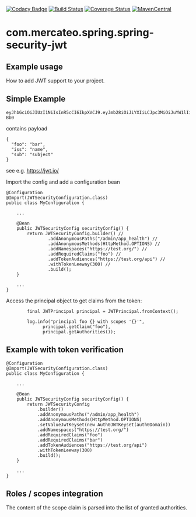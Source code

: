 [![Codacy Badge](https://api.codacy.com/project/badge/Grade/2f1e375a4f624da59f0dd732e83c491f)](https://app.codacy.com/app/wuan/spring-security-jwt?utm_source=github.com&utm_medium=referral&utm_content=Mercateo/spring-security-jwt&utm_campaign=badger)
[![Build Status](https://travis-ci.org/Mercateo/spring-security-jwt.svg?branch=master)](https://travis-ci.org/Mercateo/spring-security-jwt)
[![Coverage Status](https://coveralls.io/repos/github/Mercateo/spring-security-jwt/badge.svg?branch=master)](https://coveralls.io/github/Mercateo/spring-security-jwt?branch=master)
[![MavenCentral](https://img.shields.io/maven-central/v/com.mercateo.spring/spring-security-jwt.svg)](http://search.maven.org/#search%7Cgav%7C1%7Cg%3A%22com.mercateo.spring%22%20AND%20a%3A%22spring-security-jwt%22)

# com.mercateo.spring.spring-security-jwt

## Example usage
How to add JWT support to your project.

## Simple Example
```
eyJhbGciOiJIUzI1NiIsInR5cCI6IkpXVCJ9.eyJmb28iOiJiYXIiLCJpc3MiOiJuYW1lIiwic3ViIjoic3ViamVjdCJ9.teWF_9A5bY8DCZG23AvyiSZhPVfozbFvhx01AVY-Bb0
```
contains payload
```
{
  "foo": "bar",
  "iss": "name",
  "sub": "subject"
}
```
see e.g. https://jwt.io/


Import the config and add a configuration bean
```
@Configuration
@Import(JWTSecurityConfiguration.class)
public class MyConfiguration {

    ...
    
    @Bean
    public JWTSecurityConfig securityConfig() {
        return JWTSecurityConfig.builder() //
                .addAnonymousPaths("/admin/app_health") //
                .addAnonymousMethods(HttpMethod.OPTIONS) //
                .addNamespaces("https://test.org/") //
                .addRequiredClaims("foo") //
                .addTokenAudiences("https://test.org/api") //
                .withTokenLeeway(300) //
                .build();
    }

    ...
}
```

Access the principal object to get claims from the token:

```
        final JWTPrincipal principal = JWTPrincipal.fromContext();

        log.info("principal foo {} with scopes '{}'",
              principal.getClaim("foo"),
              principal.getAuthorities());
```

## Example with token verification

```$java
@Configuration
@Import(JWTSecurityConfiguration.class)
public class MyConfiguration {

    ...
    
    @Bean
    public JWTSecurityConfig securityConfig() {
        return JWTSecurityConfig
            .builder()
            .addAnonymousPaths("/admin/app_health")
            .addAnonymousMethods(HttpMethod.OPTIONS)
            .setValueJwtKeyset(new Auth0JWTKeyset(auth0Domain))
            .addNamespaces("https://test.org/")
            .addRequiredClaims("foo")
            .addRequiredClaims("bar")
            .addTokenAudiences("https://test.org/api")
            .withTokenLeeway(300)
            .build();
    }

    ...
}
```

## Roles / scopes integration

The content of the scope claim is parsed into the list of granted authorities.

